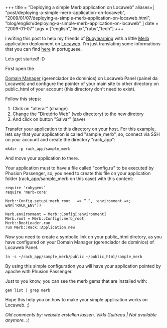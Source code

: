 +++
title = "Deploying a simple Merb application on Locaweb"
aliases=[
  "post/deploying-a-simple-merb-application-on-locaweb",
  "2009/01/07/deploying-a-simple-merb-application-on-locaweb.html",
  "blog/english/deploying-a-simple-merb-application-on-locaweb"
]
date = "2009-01-07"
tags = ["english","linux","ruby","tech"]
+++

I writing this post to help my friends of
[Rubylearning](http://rubylearning.org/class/ "Rubylearning.org") with
a little [Merb](http://merbivore.com/ "Merb Official Home Page")
application deployment on [Locaweb](http://www.locaweb.com.br "Locaweb").
I'm just translating some informations that you can find
[here](http://prodblog.locaweb.com.br/2008/11/11/suporte-a-merb-10-na-hospedagem-compartilhada-linux/ "Merb on Linux Share Host (in portuguese )") in portuguese.

Lets get started! :D

First open the

[Domain Manager](http://painel.locaweb.com.br/painel_controle/gerenciador_dominios.asp "Gerenciador de domínios")
(gerenciador de domínios) on Locaweb Panel (painel da Locaweb) and
configure the pointer of your main site to other directory on
public_html of your account (this directory don't need to exist).

Follow this steps:

1. Click on "alterar" (change)
2. Change the "Diretório Web" (web directory) to the new diretory
3. And click on button "Salvar" (save)

Transfer your application to this directory on your host. For this
example, lets say that your application is called "sample_merb", so,
connect via SSH on your account and create the directory "rack_app":

    mkdir -p rack_app/sample_merb

And move your application to there.

Your application must to have a file called "config.ru" to be executed
by Phusion Passenger, so, you need to create this file on your
application folder (rack_app/sample_merb on this case) with this
content:

    require 'rubygems'
    require 'merb-core'

    Merb::Config.setup(:merb_root   => “.”, :environment =>; ENV['RACK_ENV'])

    Merb.environment = Merb::Config[:environment]
    Merb.root = Merb::Config[:merb_root]
    Merb::BootLoader.run
    run Merb::Rack::Application.new

Now you need to create a symbolic link on your public_html diretory,
as you have configured on your Domain Manager (gerenciador de domínios)
of Locaweb Panel.

    ln -s ~/rack_app/sample_merb/public ~/public_html/sample_merb

By using this simple configuration you will have your application
pointed by apache with Phusion Passenger.

Just to you know, you can see the merb gems that are installed with:

    gem list | grep merb

Hope this help you on how to make your simple application works on Locaweb. ;)



_Old comments by: website erstellen lassen, Vikki Guitreau | Not available anymore. :(_
